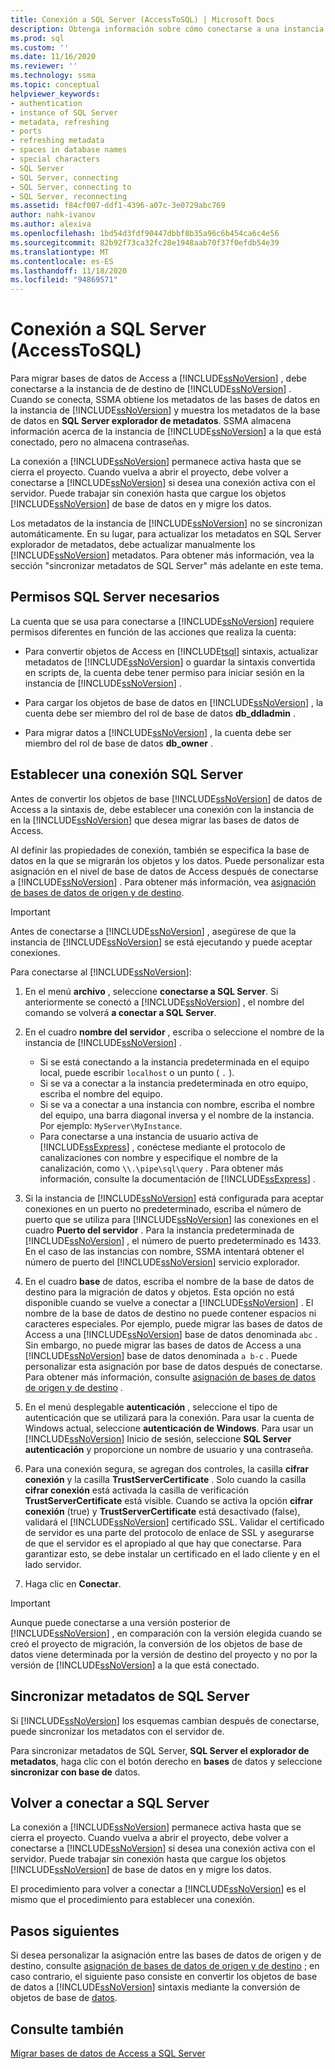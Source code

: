 ```yaml
---
title: Conexión a SQL Server (AccessToSQL) | Microsoft Docs
description: Obtenga información sobre cómo conectarse a una instancia de destino de SQL Database para migrar bases de datos de Access. SSMA obtiene metadatos acerca de las bases de datos en SQL Database.
ms.prod: sql
ms.custom: ''
ms.date: 11/16/2020
ms.reviewer: ''
ms.technology: ssma
ms.topic: conceptual
helpviewer_keywords:
- authentication
- instance of SQL Server
- metadata, refreshing
- ports
- refreshing metadata
- spaces in database names
- special characters
- SQL Server
- SQL Server, connecting
- SQL Server, connecting to
- SQL Server, reconnecting
ms.assetid: f84cf007-ddf1-4396-a07c-3e0729abc769
author: nahk-ivanov
ms.author: alexiva
ms.openlocfilehash: 1bd54d3fdf90447dbbf8b35a96c6b454ca6c4e56
ms.sourcegitcommit: 82b92f73ca32fc28e1948aab70f37f0efdb54e39
ms.translationtype: MT
ms.contentlocale: es-ES
ms.lasthandoff: 11/18/2020
ms.locfileid: "94869571"
---
```

# <a name="connecting-to-sql-server-accesstosql"></a>Conexión a SQL Server (AccessToSQL)

Para migrar bases de datos de Access a [!INCLUDE[ssNoVersion](../../includes/ssnoversion-md.md)] , debe conectarse a la instancia de de destino de [!INCLUDE[ssNoVersion](../../includes/ssnoversion-md.md)] . Cuando se conecta, SSMA obtiene los metadatos de las bases de datos en la instancia de [!INCLUDE[ssNoVersion](../../includes/ssnoversion-md.md)] y muestra los metadatos de la base de datos en **SQL Server explorador de metadatos**. SSMA almacena información acerca de la instancia de [!INCLUDE[ssNoVersion](../../includes/ssnoversion-md.md)] a la que está conectado, pero no almacena contraseñas.

La conexión a [!INCLUDE[ssNoVersion](../../includes/ssnoversion-md.md)] permanece activa hasta que se cierra el proyecto. Cuando vuelva a abrir el proyecto, debe volver a conectarse a [!INCLUDE[ssNoVersion](../../includes/ssnoversion-md.md)] si desea una conexión activa con el servidor. Puede trabajar sin conexión hasta que cargue los objetos [!INCLUDE[ssNoVersion](../../includes/ssnoversion-md.md)] de base de datos en y migre los datos.

Los metadatos de la instancia de [!INCLUDE[ssNoVersion](../../includes/ssnoversion-md.md)] no se sincronizan automáticamente. En su lugar, para actualizar los metadatos en SQL Server explorador de metadatos, debe actualizar manualmente los [!INCLUDE[ssNoVersion](../../includes/ssnoversion-md.md)] metadatos. Para obtener más información, vea la sección "sincronizar metadatos de SQL Server" más adelante en este tema.

## <a name="required-sql-server-permissions"></a>Permisos SQL Server necesarios

La cuenta que se usa para conectarse a [!INCLUDE[ssNoVersion](../../includes/ssnoversion-md.md)] requiere permisos diferentes en función de las acciones que realiza la cuenta:

- Para convertir objetos de Access en [!INCLUDE[tsql](../../includes/tsql-md.md)] sintaxis, actualizar metadatos de [!INCLUDE[ssNoVersion](../../includes/ssnoversion-md.md)] o guardar la sintaxis convertida en scripts de, la cuenta debe tener permiso para iniciar sesión en la instancia de [!INCLUDE[ssNoVersion](../../includes/ssnoversion-md.md)] .

- Para cargar los objetos de base de datos en [!INCLUDE[ssNoVersion](../../includes/ssnoversion-md.md)] , la cuenta debe ser miembro del rol de base de datos **db_ddladmin** .

- Para migrar datos a [!INCLUDE[ssNoVersion](../../includes/ssnoversion-md.md)] , la cuenta debe ser miembro del rol de base de datos **db_owner** .

## <a name="establishing-a-sql-server-connection"></a>Establecer una conexión SQL Server

Antes de convertir los objetos de base [!INCLUDE[ssNoVersion](../../includes/ssnoversion-md.md)] de datos de Access a la sintaxis de, debe establecer una conexión con la instancia de en la [!INCLUDE[ssNoVersion](../../includes/ssnoversion-md.md)] que desea migrar las bases de datos de Access.

Al definir las propiedades de conexión, también se especifica la base de datos en la que se migrarán los objetos y los datos. Puede personalizar esta asignación en el nivel de base de datos de Access después de conectarse a [!INCLUDE[ssNoVersion](../../includes/ssnoversion-md.md)] . Para obtener más información, vea [asignación de bases de datos de origen y de destino](mapping-source-and-target-databases-accesstosql.md).

> [!IMPORTANT]
> Antes de conectarse a [!INCLUDE[ssNoVersion](../../includes/ssnoversion-md.md)] , asegúrese de que la instancia de [!INCLUDE[ssNoVersion](../../includes/ssnoversion-md.md)] se está ejecutando y puede aceptar conexiones.

Para conectarse al [!INCLUDE[ssNoVersion](../../includes/ssnoversion-md.md)]:

1. En el menú **archivo** , seleccione **conectarse a SQL Server**.
   Si anteriormente se conectó a [!INCLUDE[ssNoVersion](../../includes/ssnoversion-md.md)] , el nombre del comando se volverá **a conectar a SQL Server**.

2. En el cuadro **nombre del servidor** , escriba o seleccione el nombre de la instancia de [!INCLUDE[ssNoVersion](../../includes/ssnoversion-md.md)] .
   - Si se está conectando a la instancia predeterminada en el equipo local, puede escribir `localhost` o un punto ( `.` ).
   - Si se va a conectar a la instancia predeterminada en otro equipo, escriba el nombre del equipo.
   - Si se va a conectar a una instancia con nombre, escriba el nombre del equipo, una barra diagonal inversa y el nombre de la instancia. Por ejemplo: `MyServer\MyInstance`.
   - Para conectarse a una instancia de usuario activa de [!INCLUDE[ssExpress](../../includes/ssexpress_md.md)] , conéctese mediante el protocolo de canalizaciones con nombre y especifique el nombre de la canalización, como `\\.\pipe\sql\query` . Para obtener más información, consulte la documentación de [!INCLUDE[ssExpress](../../includes/ssexpress_md.md)] .

3. Si la instancia de [!INCLUDE[ssNoVersion](../../includes/ssnoversion-md.md)] está configurada para aceptar conexiones en un puerto no predeterminado, escriba el número de puerto que se utiliza para [!INCLUDE[ssNoVersion](../../includes/ssnoversion-md.md)] las conexiones en el cuadro **Puerto del servidor** . Para la instancia predeterminada de [!INCLUDE[ssNoVersion](../../includes/ssnoversion-md.md)] , el número de puerto predeterminado es 1433. En el caso de las instancias con nombre, SSMA intentará obtener el número de puerto del [!INCLUDE[ssNoVersion](../../includes/ssnoversion-md.md)] servicio explorador.

4. En el cuadro **base** de datos, escriba el nombre de la base de datos de destino para la migración de datos y objetos.
   Esta opción no está disponible cuando se vuelve a conectar a [!INCLUDE[ssNoVersion](../../includes/ssnoversion-md.md)] .
   El nombre de la base de datos de destino no puede contener espacios ni caracteres especiales. Por ejemplo, puede migrar las bases de datos de Access a una [!INCLUDE[ssNoVersion](../../includes/ssnoversion-md.md)] base de datos denominada `abc` . Sin embargo, no puede migrar las bases de datos de Access a una [!INCLUDE[ssNoVersion](../../includes/ssnoversion-md.md)] base de datos denominada `a b-c` .
   Puede personalizar esta asignación por base de datos después de conectarse. Para obtener más información, consulte [asignación de bases de datos de origen y de destino](mapping-source-and-target-databases-accesstosql.md) .

5. En el menú desplegable **autenticación** , seleccione el tipo de autenticación que se utilizará para la conexión. Para usar la cuenta de Windows actual, seleccione **autenticación de Windows**. Para usar un [!INCLUDE[ssNoVersion](../../includes/ssnoversion-md.md)] Inicio de sesión, seleccione **SQL Server autenticación** y proporcione un nombre de usuario y una contraseña.

6. Para una conexión segura, se agregan dos controles, la casilla **cifrar conexión** y la casilla **TrustServerCertificate** . Solo cuando la casilla **cifrar conexión** está activada la casilla de verificación **TrustServerCertificate** está visible. Cuando se activa la opción **cifrar conexión** (true) y **TrustServerCertificate** está desactivado (false), validará el [!INCLUDE[ssNoVersion](../../includes/ssnoversion-md.md)] certificado SSL. Validar el certificado de servidor es una parte del protocolo de enlace de SSL y asegurarse de que el servidor es el apropiado al que hay que conectarse. Para garantizar esto, se debe instalar un certificado en el lado cliente y en el lado servidor.

7. Haga clic en **Conectar**.

> [!IMPORTANT]
> Aunque puede conectarse a una versión posterior de [!INCLUDE[ssNoVersion](../../includes/ssnoversion-md.md)] , en comparación con la versión elegida cuando se creó el proyecto de migración, la conversión de los objetos de base de datos viene determinada por la versión de destino del proyecto y no por la versión de [!INCLUDE[ssNoVersion](../../includes/ssnoversion-md.md)] a la que está conectado.

## <a name="synchronizing-sql-server-metadata"></a>Sincronizar metadatos de SQL Server

Si [!INCLUDE[ssNoVersion](../../includes/ssnoversion-md.md)] los esquemas cambian después de conectarse, puede sincronizar los metadatos con el servidor de.

Para sincronizar metadatos de SQL Server, **SQL Server el explorador de metadatos**, haga clic con el botón derecho en **bases** de datos y seleccione **sincronizar con base de** datos.

## <a name="reconnecting-to-sql-server"></a>Volver a conectar a SQL Server

La conexión a [!INCLUDE[ssNoVersion](../../includes/ssnoversion-md.md)] permanece activa hasta que se cierra el proyecto. Cuando vuelva a abrir el proyecto, debe volver a conectarse a [!INCLUDE[ssNoVersion](../../includes/ssnoversion-md.md)] si desea una conexión activa con el servidor. Puede trabajar sin conexión hasta que cargue los objetos [!INCLUDE[ssNoVersion](../../includes/ssnoversion-md.md)] de base de datos en y migre los datos.

El procedimiento para volver a conectar a [!INCLUDE[ssNoVersion](../../includes/ssnoversion-md.md)] es el mismo que el procedimiento para establecer una conexión.

## <a name="next-steps"></a>Pasos siguientes

Si desea personalizar la asignación entre las bases de datos de origen y de destino, consulte [asignación de bases de datos de origen y de destino](mapping-source-and-target-databases-accesstosql.md) ; en caso contrario, el siguiente paso consiste en convertir los objetos de base de datos a [!INCLUDE[ssNoVersion](../../includes/ssnoversion-md.md)] sintaxis mediante la conversión de objetos de base de [datos](converting-access-database-objects-accesstosql.md).

## <a name="see-also"></a>Consulte también

[Migrar bases de datos de Access a SQL Server](migrating-access-databases-to-sql-server-azure-sql-db-accesstosql.md)
